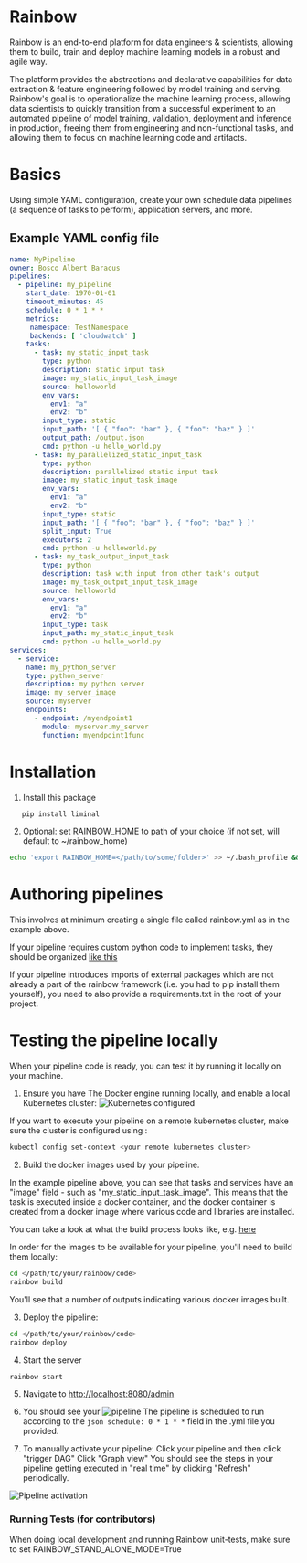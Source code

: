 <!--
Licensed to the Apache Software Foundation (ASF) under one
or more contributor license agreements.  See the NOTICE file
distributed with this work for additional information
regarding copyright ownership.  The ASF licenses this file
to you under the Apache License, Version 2.0 (the
"License"); you may not use this file except in compliance
with the License.  You may obtain a copy of the License at

  http://www.apache.org/licenses/LICENSE-2.0

Unless required bgit y applicable law or agreed to in writing,
software distributed under the License is distributed on an
"AS IS" BASIS, WITHOUT WARRANTIES OR CONDITIONS OF ANY
KIND, either express or implied.  See the License for the
specific language governing permissions and limitations
under the License.
-->

# Rainbow

Rainbow is an end-to-end platform for data engineers & scientists, allowing them to build,
train and deploy machine learning models in a robust and agile way.

The platform provides the abstractions and declarative capabilities for
data extraction & feature engineering followed by model training and serving.
Rainbow's goal is to operationalize the machine learning process, allowing data scientists to
quickly transition from a successful experiment to an automated pipeline of model training,
validation, deployment and inference in production, freeing them from engineering and
non-functional tasks, and allowing them to focus on machine learning code and artifacts.

# Basics

Using simple YAML configuration, create your own schedule data pipelines (a sequence of tasks to
perform), application servers,  and more.

## Example YAML config file
```yaml
name: MyPipeline
owner: Bosco Albert Baracus
pipelines:
  - pipeline: my_pipeline
    start_date: 1970-01-01
    timeout_minutes: 45
    schedule: 0 * 1 * *
    metrics:
     namespace: TestNamespace
     backends: [ 'cloudwatch' ]
    tasks:
      - task: my_static_input_task
        type: python
        description: static input task
        image: my_static_input_task_image
        source: helloworld
        env_vars:
          env1: "a"
          env2: "b"
        input_type: static
        input_path: '[ { "foo": "bar" }, { "foo": "baz" } ]'
        output_path: /output.json
        cmd: python -u hello_world.py
      - task: my_parallelized_static_input_task
        type: python
        description: parallelized static input task
        image: my_static_input_task_image
        env_vars:
          env1: "a"
          env2: "b"
        input_type: static
        input_path: '[ { "foo": "bar" }, { "foo": "baz" } ]'
        split_input: True
        executors: 2
        cmd: python -u helloworld.py
      - task: my_task_output_input_task
        type: python
        description: task with input from other task's output
        image: my_task_output_input_task_image
        source: helloworld
        env_vars:
          env1: "a"
          env2: "b"
        input_type: task
        input_path: my_static_input_task
        cmd: python -u hello_world.py
services:
  - service:
    name: my_python_server
    type: python_server
    description: my python server
    image: my_server_image
    source: myserver
    endpoints:
      - endpoint: /myendpoint1
        module: myserver.my_server
        function: myendpoint1func
```


# Installation
1. Install this package
```bash
   pip install liminal
```
2. Optional: set RAINBOW_HOME to path of your choice (if not set, will default to ~/rainbow_home)
```bash
echo 'export RAINBOW_HOME=</path/to/some/folder>' >> ~/.bash_profile && source ~/.bash_profile
```

# Authoring pipelines

This involves at minimum creating a single file called rainbow.yml as in the example above.

If your pipeline requires custom python code to implement tasks, they should be organized 
[like this](https://github.com/Natural-Intelligence/rainbow/tree/master/tests/runners/airflow/rainbow)

If your pipeline  introduces imports of external packages which are not already a part 
of the rainbow framework (i.e. you had to pip install them yourself), you need to also provide 
a requirements.txt in the root of your project.

# Testing the pipeline locally

When your pipeline code is ready, you can test it by running it locally on your machine.

1. Ensure you have The Docker engine running locally, and enable a local Kubernetes cluster:
![Kubernetes configured](https://raw.githubusercontent.com/Natural-Intelligence/rainbow/rainbow_local_mode/images/k8s_running.png)

If you want to execute your pipeline on a remote kubernetes cluster, make sure the cluster is configured
using :
```bash
kubectl config set-context <your remote kubernetes cluster>
``` 
2. Build the docker images used by your pipeline.

In the example pipeline above, you can see that tasks and services have an "image" field - such as 
"my_static_input_task_image". This means that the task is executed inside a docker container, and the docker container 
is created from a docker image where various code and libraries are installed.

You can take a look at what the build process looks like, e.g. 
[here](https://github.com/Natural-Intelligence/rainbow/tree/master/rainbow/build/image/python)

In order for the images to be available for your pipeline, you'll need to build them locally:

```bash
cd </path/to/your/rainbow/code>
rainbow build
```

You'll see that a number of outputs indicating various docker images built.

3. Deploy the pipeline:
```bash
cd </path/to/your/rainbow/code> 
rainbow deploy
```

4. Start the server
```bash
rainbow start
```

5. Navigate to [http://localhost:8080/admin](http://localhost:8080/admin)

6. You should see your ![pipeline](https://raw.githubusercontent.com/Natural-Intelligence/rainbow/master/images/airflow.png)
The pipeline is scheduled to run according to the ```json schedule: 0 * 1 * *``` field in the .yml file you provided.

7. To manually activate your pipeline:
Click your pipeline and then click "trigger DAG"
Click "Graph view"
You should see the steps in your pipeline getting executed in "real time" by clicking "Refresh" periodically.

![Pipeline activation](https://raw.githubusercontent.com/Natural-Intelligence/rainbow/rainbow_local_mode/images/airflow_trigger.png)

### Running Tests (for contributors)
When doing local development and running Rainbow unit-tests, make sure to set RAINBOW_STAND_ALONE_MODE=True
